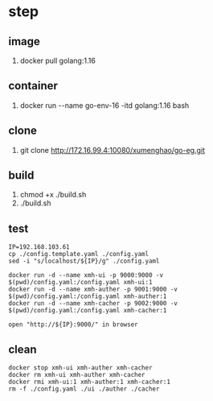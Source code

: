 # step

## image

1. docker pull golang:1.16

## container

1. docker run --name go-env-16 -itd golang:1.16 bash

## clone

1. git clone http://172.16.99.4:10080/xumenghao/go-eg.git

## build

1. chmod +x ./build.sh
2. ./build.sh

## test

```shell
IP=192.168.103.61
cp ./config.template.yaml ./config.yaml
sed -i "s/localhost/${IP}/g" ./config.yaml

docker run -d --name xmh-ui -p 9000:9000 -v $(pwd)/config.yaml:/config.yaml xmh-ui:1
docker run -d --name xmh-auther -p 9001:9000 -v $(pwd)/config.yaml:/config.yaml xmh-auther:1
docker run -d --name xmh-cacher -p 9002:9000 -v $(pwd)/config.yaml:/config.yaml xmh-cacher:1

open "http://${IP}:9000/" in browser
```

## clean

```shell
docker stop xmh-ui xmh-auther xmh-cacher
docker rm xmh-ui xmh-auther xmh-cacher
docker rmi xmh-ui:1 xmh-auther:1 xmh-cacher:1
rm -f ./config.yaml ./ui ./auther ./cacher 
```
